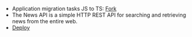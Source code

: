 - Application migration tasks JS to TS: [Fork](https://github.com/Pulya10c/news-JS)
- The News API is a simple HTTP REST API for searching and retrieving news from the entire web.
- [Deploy](https://dixrom.github.io/migration-newsAPI-to-ts/)
